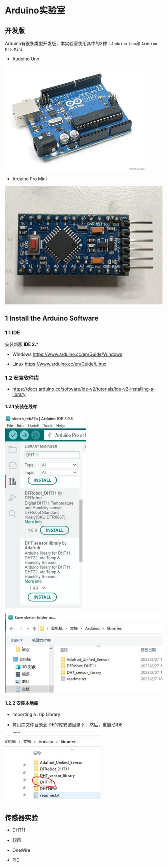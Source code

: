 # Arduino实验室

## 开发版

Arduino有很多类型开发版，本实验室使用其中的2种：`Auduino Uno`和 `Arduino Pro Mini`

* Auduino Uno

![](img/arduino.jpg)

* Arduino Pro Mini

![](img/ArduinoProMini/ArduinoProMini.jpg)

## 1 Install the Arduino Software

### 1.1 IDE

安装新版:**IDE 2.***
* Windows https://www.arduino.cc/en/Guide/Windows

* Linux https://www.arduino.cc/en/Guide/Linux

### 1.2 安装软件库

* https://docs.arduino.cc/software/ide-v2/tutorials/ide-v2-installing-a-library

#### 1.2.1 安装在线库

![](img/DHT11/install_dht11_lib.jpg)

![](img/IDE2_lib.jpg)

#### 1.2.2 安装本地库

* Importing a .zip Library

* 拷贝库文件目录到IDE的库安装目录下，然后，重启动IDE

![](img/IDE2_lib_local.jpg)

## 传感器实验

* DHT11

* 超声

* OneWire

* PID
